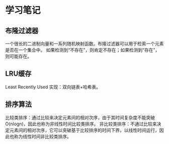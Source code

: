 # 学习笔记
## 布隆过滤器
一个很长的二进制向量和一系列随机映射函数。布隆过滤器可以用于检索一个元素是否在一个集合中。
如果检测到“不存在”，则肯定不存在；如果检测到“存在”，则可能存在。
## LRU缓存
Least Recently Used
实现：双向链表+哈希表。
## 排序算法
比较类排序：通过比较来决定元素间的相对次序，由于其时间复杂度不能突破O(nlogn)，因此也称为非线性时间比较类排序。
非比较类排序：不通过比较来决定元素间的相对次序，它可以突破基于比较排序的时间下界，以线性时间运行，因此也称为线性时间非比较类排序。
